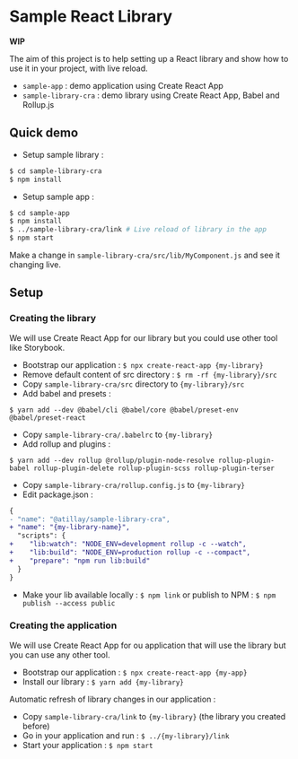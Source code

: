 # Sample React Library

**WIP**

The aim of this project is to help setting up a React library and show how to use it in your project, with live reload.
- `sample-app` : demo application using Create React App
- `sample-library-cra` : demo library using Create React App, Babel and Rollup.js

## Quick demo
- Setup sample library :
```bash
$ cd sample-library-cra
$ npm install
```
- Setup sample app :
```bash
$ cd sample-app
$ npm install
$ ../sample-library-cra/link # Live reload of library in the app
$ npm start
```
Make a change in `sample-library-cra/src/lib/MyComponent.js` and see it changing live.


## Setup

### Creating the library

We will use Create React App for our library but you could use other tool like Storybook.
- Bootstrap our application : `$ npx create-react-app {my-library}` 
- Remove default content of src directory : `$ rm -rf {my-library}/src`
- Copy `sample-library-cra/src` directory to `{my-library}/src` 
- Add babel and presets :
```
$ yarn add --dev @babel/cli @babel/core @babel/preset-env @babel/preset-react
```
- Copy `sample-library-cra/.babelrc` to `{my-library}`
- Add rollup and plugins :
```
$ yarn add --dev rollup @rollup/plugin-node-resolve rollup-plugin-babel rollup-plugin-delete rollup-plugin-scss rollup-plugin-terser
```
- Copy `sample-library-cra/rollup.config.js` to `{my-library}`
- Edit package.json : 
```diff
{
- "name": "@atillay/sample-library-cra",
+ "name": "{my-library-name}",
  "scripts": {
+    "lib:watch": "NODE_ENV=development rollup -c --watch",
+    "lib:build": "NODE_ENV=production rollup -c --compact",
+    "prepare": "npm run lib:build"
  }
}
```
- Make your lib available locally : `$ npm link` or publish to NPM : `$ npm publish --access public`


### Creating the application

We will use Create React App for ou application that will use the library but you can use any other tool.

- Bootstrap our application : `$ npx create-react-app {my-app}` 
- Install our library : `$ yarn add {my-library}`

Automatic refresh of library changes in our application :
- Copy `sample-library-cra/link` to `{my-library}` (the library you created before)
- Go in your application and run : `$ ../{my-library}/link`
- Start your application : `$ npm start`
